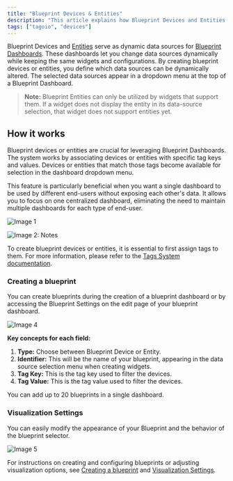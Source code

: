 ```yaml
---
title: "Blueprint Devices & Entities"
description: "This article explains how Blueprint Devices and Entities function as dynamic data sources for Blueprint Dashboards, how they appear for selection, and important usage notes for widgets that support entities."
tags: ["tagoio", "devices"]
---
```

Blueprint Devices and [Entities](../entities/entities) serve as dynamic data sources for [Blueprint Dashboards](../dashboards/blueprint-dashboard). These dashboards let you change data sources dynamically while keeping the same widgets and configurations. By creating blueprint devices or entities, you define which data sources can be dynamically altered. The selected data sources appear in a dropdown menu at the top of a Blueprint Dashboard.

<!-- Image placeholder removed for build -->

> **Note:** Blueprint Entities can only be utilized by widgets that support them. If a widget does not display the entity in its data-source selection, that widget does not support entities yet.

## How it works
Blueprint devices or entities are crucial for leveraging Blueprint Dashboards. The system works by associating devices or entities with specific tag keys and values. Devices or entities that match those tags become available for selection in the dashboard dropdown menu.

This feature is particularly beneficial when you want a single dashboard to be used by different end-users without exposing each other's data. It allows you to focus on one centralized dashboard, eliminating the need to maintain multiple dashboards for each type of end-user.

![Image 1](https://help.tago.io/galleryDocuments/edbsn58340f57417fb7530c1de7d6cc62da23cfbb2e43429345533f4373e15ed94b5fd7164ec590b4cd87433aeaaa69014557?inline=true)

![Image 2: Notes](https://static.zohocdn.com/zoho-desk-editor/static/images/file.png/)

To create blueprint devices or entities, it is essential to first assign tags to them. For more information, please refer to the [Tags System documentation](/tagoio/tags-system).

### Creating a blueprint
You can create blueprints during the creation of a blueprint dashboard or by accessing the Blueprint Settings on the edit page of your blueprint dashboard.

![Image 4](https://help.tago.io/galleryDocuments/edbsna84ffdc23901a81d75b1a8f47627381006374939bb29b6c4459912f570fbdf10f98784a582368441913bc114fd22b034?inline=true)

**Key concepts for each field:**

1. **Type:** Choose between Blueprint Device or Entity.
2. **Identifier:** This will be the name of your blueprint, appearing in the data source selection menu when creating widgets.
3. **Tag Key:** This is the tag key used to filter the devices.
4. **Tag Value:** This is the tag value used to filter the devices.

You can add up to 20 blueprints in a single dashboard.

### Visualization Settings
You can easily modify the appearance of your Blueprint and the behavior of the blueprint selector.

![Image 5](https://help.tago.io/galleryDocuments/edbsn58340f57417fb7530c1de7d6cc62da238e60de3a766718de8c8e9da1ea8b0e84b64b558a94320bb484a2fc5cc013f010?inline=true)

For instructions on creating and configuring blueprints or adjusting visualization options, see [Creating a blueprint](../dashboards/blueprint-dashboard) and [Visualization Settings](../widgets/widgets-overview).